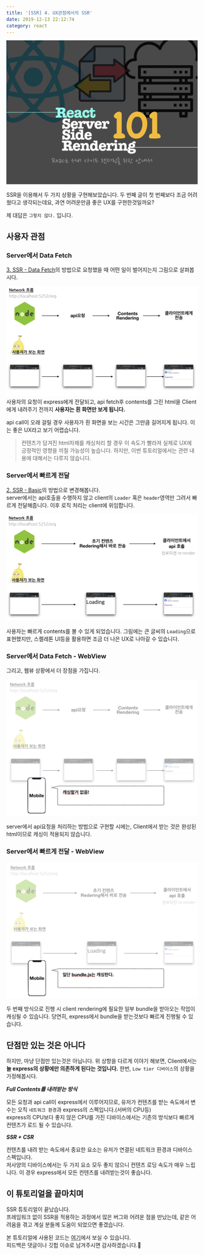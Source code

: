 ```yaml
---
title: '[SSR] 4. UX관점에서의 SSR'
date: 2019-12-13 22:12:74
category: react
---
```


![image-thumbnail](./images/thumbnail.png)

SSR을 이용해서 두 가지 상황을 구현해보았습니다. 두 번째 글이 첫 번째보다 조금 어려웠다고 생각되는데요, 과연 어려운만큼 좋은 UX를 구현한것일까요?

제 대답은 `그렇지 않다.` 입니다.

## 사용자 관점

### Server에서 Data Fetch

[3. SSR - Data Fetch](https://so-so.dev/react/[ssr]-3.-ssr-data-fetch/)의 방법으로 요청했을 때 어떤 일이 벌어지는지 그림으로 살펴봅시다.

![user-ssr-data-fetch](./images/user-ssr-data-fetch.png)
사용자의 요청이 express에게 전달되고, api fetch후 contents를 그린 html을 Client에게 내려주기 전까지 **사용자는 흰 화면만 보게 됩니다.**

api call이 오래 걸릴 경우 사용자가 흰 화면을 보는 시간은 그만큼 길어지게 됩니다. 이는 좋은 UX라고 보기 어렵습니다.

> 컨텐츠가 담겨진 html자체를 캐싱처리 할 경우 이 속도가 빨라져 실제로 UX에 긍정적인 영향을 끼칠 가능성이 높습니다.
> 하지만, 이번 튜토리얼에서는 관련 내용에 대해서는 다루지 않습니다.

### Server에서 빠르게 전달

[2. SSR - Basic](https://so-so.dev/react/[ssr]-2.-ssr---basic/)의 방법으로 변경해봅니다.  
server에서는 api호출을 수행하지 않고 client의 `Loader` 혹은 `header`영역만 그려서 빠르게 전달해줍니다. 이후 로직 처리는 client에 위임합니다.

![user-ssr-no-data-fetch](./images/user-ssr-no-data-fetch.png)

사용자는 빠르게 contents를 볼 수 있게 되었습니다. 그림에는 큰 글씨의 `Loading`으로 표현했지만, 스켈레톤 UI등을 활용하면 조금 더 나은 UX로 나아갈 수 있습니다.

### Server에서 Data Fetch - WebView

그리고, 웹뷰 상황에서 더 장점을 가집니다.

![user—no-cache](./images/user-ssr-no-cache.png)

server에서 api요청을 처리하는 방법으로 구현할 시에는, Client에서 받는 것은 완성된 html이므로 캐싱이 적용되지 않습니다.

### Server에서 빠르게 전달 - WebView

![user—cache](./images/user--cache.png)

두 번째 방식으로 진행 시 client rendering에 필요한 일부 bundle을 받아오는 작업이 캐싱될 수 있습니다. 당연히, express에서 bundle을 받는것보다 빠르게 진행될 수 있습니다.

## 단점만 있는 것은 아니다

하지만, 마냥 단점만 있는것은 아닙니다. 위 상항을 다르게 이야기 해보면, Client에서는 **늘 express의 상황에만 의존하게 된다는 것입니다.** 한번, `Low tier 디바이스`의 상황을 가정해봅시다.

***Full Contents를 내려받는 방식***

모든 요청과 api call이 express에서 이루어지므로, 유저가 컨텐츠를 받는 속도에서 변수는 오직 `네트워크 환경`과 express의 스펙입니다.(서버의 CPU등)  
express의 CPU보다 좋지 않은 CPU를 가진 디바이스에서는 기존의 방식보다 빠르게 컨텐츠가 로드 될 수 있습니다.

***SSR + CSR***

컨텐츠를 내려 받는 속도에서 중요한 요소는 유저가 연결된 네트워크 환경과 디바이스 스펙입니다.  
저사양의 디바이스에서는 두 가지 요소 모두 좋지 않으니 컨텐츠 로딩 속도가 매우 느립니다. 이 경우 express에서 모든 컨텐츠를 내려받는것이 좋습니다.

## 이 튜토리얼을 끝마치며

SSR 튜토리얼이 끝났습니다.  
프레임워크 없이 SSR을 적용하는 과정에서 많은 버그와 어려운 점을 만났는데, 같은 어려움을 겪고 계실 분들께 도움이 되었으면 좋겠습니다.

본 튜토리얼에 사용된 코드는 [여기](https://github.com/SoYoung210/react-ssr-code-splitting)에서 보실 수 있습니다.  
피드백은 댓글이나 깃헙 이슈로 남겨주시면 감사하겠습니다.🙂
